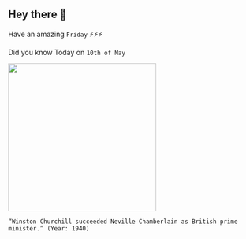 ## Hey there 👋
Have an amazing `Friday` ⚡⚡⚡

Did you know Today on `10th of May`
 
 [<img src="https://upload.wikimedia.org/wikipedia/commons/b/bc/Sir_Winston_Churchill_-_19086236948.jpg" width="300" />](https://www.history.com/this-day-in-history/churchill-becomes-prime-minister) 
 ```
“Winston Churchill succeeded Neville Chamberlain as British prime minister.” (Year: 1940)
```
